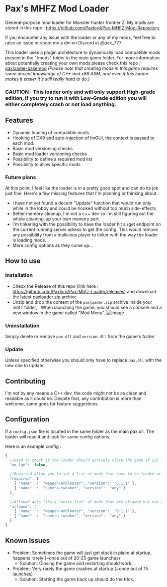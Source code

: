 # Pax's MHFZ Mod Loader

General-purpose mod loader for Monster hunter frontier Z. My mods are stored in this repo : https://github.com/Paxlord/Pax-MHFZ-Mod-Repository

If you encounter any issue with the loader or any of my mods, feel free to raise an issue or shoot me a dm on Discord at @pax_777

This loader uses a plugin architecture to dynamically load compatible mods present in the "/mods" folder in the main game folder. For more information about potentially creating your own mods please check this repo : [paxloader-basemod](https://github.com/Paxlord/paxloader-basemod)
_(Please note that creating mods in this game requires some decent knowledge of C++ and x86 ASM, and even if this loader makes it easier it's still really hard to do.)_

### **CAUTION : This loader only and will only support High-grade edition, if you try to run it with Low-Grade edition you will either completely crash or not load anything.** 

## Features

- Dynamic loading of compatible mods
- Hooking of DX9 and auto-injection of ImGUI, the context is passed to each mod.
- Basic mod versioning checks
- Basic mod loader versioning checks
- Possibility to define a required mod list 
- Possibility to allow specific mods

### Future plans

At this point, I feel like the loader is in a pretty good spot and can do its job just fine. Here's a few missing features that I'm planning or thinking about : 
- I have not yet found a decent "Update" function that would run only while in the lobby and could be hooked without too much side-effects
- Better memory cleanup, I'm not a c++ dev so i'm still figuring out the whole cleaning-up your own memory part.
- I'm tinkering with the possibility to have the loader hit a /get endpoint on the current running server adress to get the config. This would remove any possibility from a malicious player to tinker with the way the loader is loading mods.
- More config options as they come up...

## How to use
### Installation
- Check the Release of this repo (link here : https://github.com/Paxlord/Pax-Mhfz-Loader/releases) and download the latest paxloader.zip archive
- Unzip and drop the content of the ```paxloader.zip``` archive inside your mhfz folder, . When launching the game, you should see a console and a new window in the game called "Mod Menu".
![image](https://github.com/Paxlord/Pax-Mhfz-Loader/assets/19719025/0ac8f259-ed4c-443d-b196-0abff7dbfaf9)


### Uninstallation

Simply delete or remove ```pax.dll``` and ```version.dll``` from the game's folder.

### Update

Unless specified otherwise you should only have to replace ```pax.dll``` with the new one to update.

## Contributing

I'm not by any means a C++ dev, the code might not be as clean and readable as it could be. Despite that, any contribution is more than welcome, same goes for feature suggestions.

## Configuration

If a ```config.json``` file is located in the same folder as the main pax.dll. The loader will read it and look for some config options. 

Here is an example config :

```js
{
  //Used to check if the loader should actively close the game if LGE is detected
  "no_lge":  false,
  
  //Required allow you to set a list of mods that have to be loaded or the client will be closed
  "required": [
    { "name"  :  "weapon-unbloater", "version":  "0.1.1" },
    { "name"  :  "camera-tweaker", "version":  "any" }
  ],
  
  //Allowed acts like a "white-list" of mods that are allowed but not required.
  "allowed": [
    { "name"  :  "weapon-unbloater", "version":  "0.1.1" },
    { "name"  :  "camera-tweaker", "version":  "any" }
  ]
}
```
## Known Issues
- Problem: Sometimes the game will just get stuck in place at startup, happens rarely (~once out of 20-25 game launches)
  - Solution: Closing the game and restarting should work.   
- Problem: Very rarely the game crashes at startup (~once out of 15 launches)
  - Solution: Starting the game back up should do the trick.
